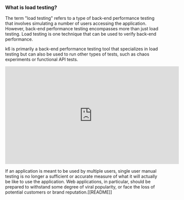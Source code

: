 ### What is load testing?

The term "load testing" refers to a type of back-end performance testing that involves simulating a number of users accessing the application. However, back-end performance testing encompasses more than just load testing. Load testing is one technique that can be used to verify back-end performance.

k6 is primarily a back-end performance testing tool that specializes in load testing but can also be used to run other types of tests, such as chaos experiments or functional API tests.

<iframe width="560" height="315" src="https://www.youtube.com/embed/ZR8zgIs3he4" title="YouTube video player" frameborder="0" allow="accelerometer; autoplay; clipboard-write; encrypted-media; gyroscope; picture-in-picture" allowfullscreen></iframe>


 If an application is meant to be used by multiple users, single user manual testing is no longer a sufficient or accurate measure of what it will actually be like to use the application. Web applications, in particular, should be prepared to withstand some degree of viral popularity, or face the loss of potential customers or brand reputation.[[README]]